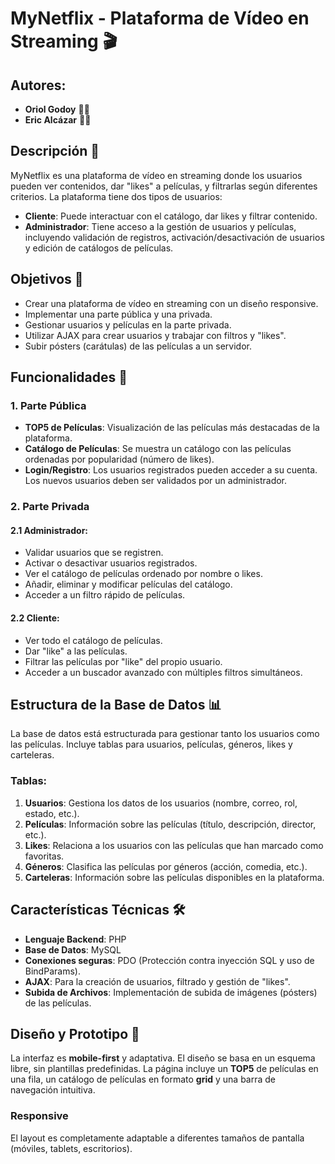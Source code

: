 # MyNetflix - Plataforma de Vídeo en Streaming 🎬

## Autores: 
- **Oriol Godoy** 👨‍💻
- **Eric Alcázar** 👨‍💻

## Descripción 📝

MyNetflix es una plataforma de vídeo en streaming donde los usuarios pueden ver contenidos, dar "likes" a películas, y filtrarlas según diferentes criterios. La plataforma tiene dos tipos de usuarios:

- **Cliente**: Puede interactuar con el catálogo, dar likes y filtrar contenido.
- **Administrador**: Tiene acceso a la gestión de usuarios y películas, incluyendo validación de registros, activación/desactivación de usuarios y edición de catálogos de películas.

## Objetivos 🎯

- Crear una plataforma de vídeo en streaming con un diseño responsive.
- Implementar una parte pública y una privada.
- Gestionar usuarios y películas en la parte privada.
- Utilizar AJAX para crear usuarios y trabajar con filtros y "likes".
- Subir pósters (carátulas) de las películas a un servidor.

## Funcionalidades 🚀

### 1. Parte Pública

- **TOP5 de Películas**: Visualización de las películas más destacadas de la plataforma.
- **Catálogo de Películas**: Se muestra un catálogo con las películas ordenadas por popularidad (número de likes).
- **Login/Registro**: Los usuarios registrados pueden acceder a su cuenta. Los nuevos usuarios deben ser validados por un administrador.

### 2. Parte Privada

#### 2.1 **Administrador**:
- Validar usuarios que se registren.
- Activar o desactivar usuarios registrados.
- Ver el catálogo de películas ordenado por nombre o likes.
- Añadir, eliminar y modificar películas del catálogo.
- Acceder a un filtro rápido de películas.

#### 2.2 **Cliente**:
- Ver todo el catálogo de películas.
- Dar "like" a las películas.
- Filtrar las películas por "like" del propio usuario.
- Acceder a un buscador avanzado con múltiples filtros simultáneos.

## Estructura de la Base de Datos 📊

La base de datos está estructurada para gestionar tanto los usuarios como las películas. Incluye tablas para usuarios, películas, géneros, likes y carteleras.

### Tablas:
1. **Usuarios**: Gestiona los datos de los usuarios (nombre, correo, rol, estado, etc.).
2. **Películas**: Información sobre las películas (título, descripción, director, etc.).
3. **Likes**: Relaciona a los usuarios con las películas que han marcado como favoritas.
4. **Géneros**: Clasifica las películas por géneros (acción, comedia, etc.).
5. **Carteleras**: Información sobre las películas disponibles en la plataforma.

## Características Técnicas 🛠️

- **Lenguaje Backend**: PHP
- **Base de Datos**: MySQL
- **Conexiones seguras**: PDO (Protección contra inyección SQL y uso de BindParams).
- **AJAX**: Para la creación de usuarios, filtrado y gestión de "likes".
- **Subida de Archivos**: Implementación de subida de imágenes (pósters) de las películas.

## Diseño y Prototipo 🎨

La interfaz es **mobile-first** y adaptativa. El diseño se basa en un esquema libre, sin plantillas predefinidas. La página incluye un **TOP5** de películas en una fila, un catálogo de películas en formato **grid** y una barra de navegación intuitiva.

### **Responsive**
El layout es completamente adaptable a diferentes tamaños de pantalla (móviles, tablets, escritorios).
